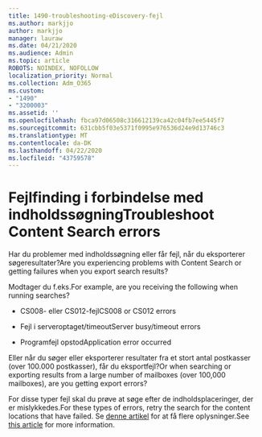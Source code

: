 ```yaml
---
title: 1490-troubleshooting-eDiscovery-fejl
ms.author: markjjo
author: markjjo
manager: lauraw
ms.date: 04/21/2020
ms.audience: Admin
ms.topic: article
ROBOTS: NOINDEX, NOFOLLOW
localization_priority: Normal
ms.collection: Adm_O365
ms.custom:
- "1490"
- "3200003"
ms.assetid: ''
ms.openlocfilehash: fbca97d06508c316612139ca42c04fb7ee5445f7
ms.sourcegitcommit: 631cbb5f03e5371f0995e976536d24e9d13746c3
ms.translationtype: MT
ms.contentlocale: da-DK
ms.lasthandoff: 04/22/2020
ms.locfileid: "43759578"
---
```

# <a name="troubleshoot-content-search-errors"></a><span data-ttu-id="4b074-102">Fejlfinding i forbindelse med indholdssøgning</span><span class="sxs-lookup"><span data-stu-id="4b074-102">Troubleshoot Content Search errors</span></span>

<span data-ttu-id="4b074-103">Har du problemer med indholdssøgning eller får fejl, når du eksporterer søgeresultater?</span><span class="sxs-lookup"><span data-stu-id="4b074-103">Are you experiencing problems with Content Search or getting failures when you export search results?</span></span>

<span data-ttu-id="4b074-104">Modtager du f.eks.</span><span class="sxs-lookup"><span data-stu-id="4b074-104">For example, are you receiving the following when running searches?</span></span>

- <span data-ttu-id="4b074-105">CS008- eller CS012-fejl</span><span class="sxs-lookup"><span data-stu-id="4b074-105">CS008 or CS012 errors</span></span>

- <span data-ttu-id="4b074-106">Fejl i serveroptaget/timeout</span><span class="sxs-lookup"><span data-stu-id="4b074-106">Server busy/timeout errors</span></span>

- <span data-ttu-id="4b074-107">Programfejl opstod</span><span class="sxs-lookup"><span data-stu-id="4b074-107">Application error occurred</span></span>

<span data-ttu-id="4b074-108">Eller når du søger eller eksporterer resultater fra et stort antal postkasser (over 100.000 postkasser), får du eksportfejl?</span><span class="sxs-lookup"><span data-stu-id="4b074-108">Or when searching or exporting results from a large number of mailboxes (over 100,000 mailboxes), are you getting export errors?</span></span>

<span data-ttu-id="4b074-109">For disse typer fejl skal du prøve at søge efter de indholdsplaceringer, der er mislykkedes.</span><span class="sxs-lookup"><span data-stu-id="4b074-109">For these types of errors, retry the search for the content locations that have failed.</span></span> <span data-ttu-id="4b074-110">Se [denne artikel](https://docs.microsoft.com/office365/securitycompliance/retry-failed-content-search) for at få flere oplysninger.</span><span class="sxs-lookup"><span data-stu-id="4b074-110">See  [this article](https://docs.microsoft.com/office365/securitycompliance/retry-failed-content-search) for more information.</span></span>
